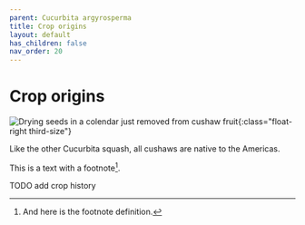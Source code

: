 ```yaml
---
parent: Cucurbita argyrosperma
title: Crop origins
layout: default
has_children: false
nav_order: 20
---
```


# Crop origins

![Drying seeds in a colendar just removed from cushaw fruit](../assets/images/recipes/cut-fruit-with-seeds-350w.jpg "Seed saving and sharing is integrated into the guide"){:class="float-right third-size"}

Like the other Cucurbita squash, all cushaws are native to the Americas.

This is a text with a footnote[^1].

TODO add crop history

[^1]: And here is the footnote definition.